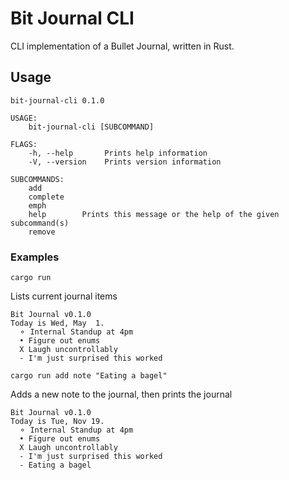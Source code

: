 # Bit Journal CLI
CLI implementation of a Bullet Journal, written in Rust.

## Usage

```
bit-journal-cli 0.1.0

USAGE:
    bit-journal-cli [SUBCOMMAND]

FLAGS:
    -h, --help       Prints help information
    -V, --version    Prints version information

SUBCOMMANDS:
    add         
    complete    
    emph        
    help        Prints this message or the help of the given subcommand(s)
    remove
```

### Examples

```
cargo run
```

Lists current journal items

```
Bit Journal v0.1.0
Today is Wed, May  1.
  ⚬ Internal Standup at 4pm
  • Figure out enums
  X Laugh uncontrollably
  - I'm just surprised this worked
```

```
cargo run add note "Eating a bagel"
```

Adds a new note to the journal, then prints the journal

```
Bit Journal v0.1.0
Today is Tue, Nov 19.
  ⚬ Internal Standup at 4pm
  • Figure out enums
  X Laugh uncontrollably
  - I'm just surprised this worked
  - Eating a bagel
```

